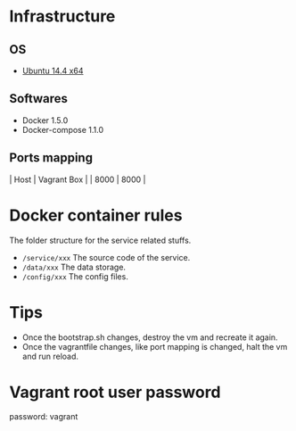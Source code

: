 Infrastructure
====
OS
----

- [Ubuntu 14.4 x64](https://vagrantcloud.com/ubuntu/boxes/trusty64)

Softwares
----

- Docker 1.5.0
- Docker-compose 1.1.0

Ports mapping
----

| Host   | Vagrant Box  | 
| 8000   | 8000 		|


Docker container rules
====
The folder structure for the service related stuffs.

 - `/service/xxx` The source code of the service.
 - `/data/xxx` The data storage.
 - `/config/xxx` The config files. 

Tips
====

 - Once the bootstrap.sh changes, destroy the vm and recreate it again.
 - Once the vagrantfile changes, like port mapping is changed, halt the vm and run reload.

Vagrant root user password
====
password: vagrant

